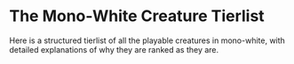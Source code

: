 # The Mono-White Creature Tierlist
 Here is a structured tierlist of all the playable creatures in mono-white, with detailed explanations of why they are ranked as they are.